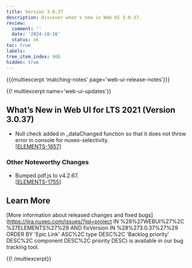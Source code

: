 ```yaml
---
title: Version 3.0.37
description: Discover what's new in Web UI 3.0.37.
review:
  comment: ''
  date: '2024-10-16'
  status: ok
toc: true
labels:
tree_item_index: 968
hidden: true
---
```


{{{multiexcerpt 'matching-notes' page='web-ui-release-notes'}}}

{{! multiexcerpt name='web-ui-updates'}}

## What’s New in Web UI for LTS 2021 (Version 3.0.37)

- Null check added in _dataChanged function so that it does not throw error in console for nuxeo-selectivity.<br/>[[ELEMENTS-1657](https://jira.nuxeo.com/browse/ELEMENTS-1657)]


### Other Noteworthy Changes

- Bumped pdf.js to v4.2.67.<br/>[[ELEMENTS-1755](https://jira.nuxeo.com/browse/ELEMENTS-1755)]


## Learn More

[More information about released changes and fixed bugs](https://jira.nuxeo.com/issues/?jql=project IN %28%27WEBUI%27%2C %27ELEMENTS%27%29 AND fixVersion IN %28%273.0.37%27%29 ORDER BY 'Epic Link' ASC%2C type DESC%2C 'Backlog priority' DESC%2C component DESC%2C priority DESC) is available in our bug tracking tool.

{{! /multiexcerpt}}
